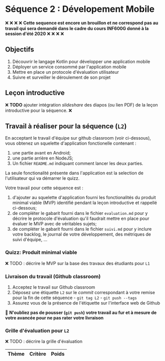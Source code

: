 # Séquence 2 : Dévelopement Mobile

:x: :x: :x: :x: **Cette sequence est encore un brouillon et ne correspond pas au travail qui sera demandé dans le cadre du cours INF600G donné à la session d'été 2020** :x: :x: :x: :x:


## Objectifs

  1. Découvrir le langage Kotlin pour développer une application mobile
  2. Déployer un service consommé par l'application mobile
  3. Mettre en place un protocole d'évaluation utilisateur
  4. Suivre et surveiller le déroulement de son projet

## Leçon introductive

:x: **TODO** ajouter intégration _slideshare_ des diapos (ou lien PDF) de la leçon introductive pour la séquence. :x:

## Travail à réaliser pour la séquence (`L2`)

En acceptant le travail d'équipe sur github classroom (voir ci-dessous), vous obtenez un squelette d'application fonctionelle contenant :

  1. une partie avant en Android;
  2. une partie arrière en NodeJS;
  3. Un fichier `README.md` indiquant comment lancer les deux parties.

La seule fonctionalité présente dans l'application est la selection de l'utilisateur qui va démarrer le quizz.

Votre travail pour cette séquence est :

  1. d'ajouter au squelette d'application fourni les fonctionalités du produit minimal viable (MVP) identifié pendant la leçon introductive et rappellé ci-dessous;
  2. de compléter le gabarit fourni dans le fichier `evaluation.md` pour y décrire le protocole d'évaluation qu'il faudrait mettre en place pour évaluer le MVP avec de véritables sujets;
  3. de compléter le gabarit fourni dans le fichier `suivi.md` pour y inclure votre backlog, le journal de votre développement, des métriques de suivi d'équipe, ...


### Quizz: Produit minimal viable

:x: TODO : décrire le MVP sur la base des travaux des étudiants pour `L1`

### Livraison du travail (Github classroom)

  1. Acceptez le travail sur Github classroom
  2. Déposez une étiquette `L2` sur le _commit_ correspondant à votre remise pour la fin de cette séquence
    - `git tag L2`
    - `git push --tags`
  3. Assurez vous de la présence de l'étiquette sur l'interface web de Github

:rotating_light: **N'oubliez pas de pousser (`git push`) votre travail au fur et à mesure de votre avancée pour ne pas rater votre livraison**

### Grille d'évaluation pour `L2`

:x: TODO : décrire la grille d'évaluation

| Thème         | Critère                      | Poids |
| :---:         | :---                         | :---: |
